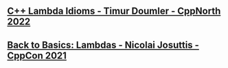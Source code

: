 ## [C++ Lambda Idioms - Timur Doumler - CppNorth 2022](https://www.youtube.com/watch?v=iWKewYYKPHk&list=LL6MKUgGZ9Q8c2Ff7GnoRoqA)

## [Back to Basics: Lambdas - Nicolai Josuttis - CppCon 2021](https://www.youtube.com/watch?v=IgNUBw3vcO4&list=LL6MKUgGZ9Q8c2Ff7GnoRoqA)



